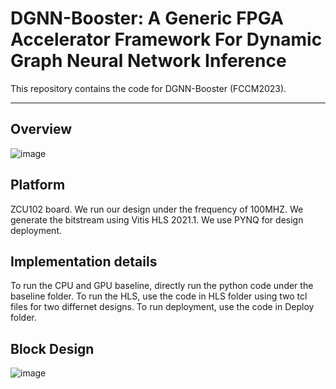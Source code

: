 # DGNN-Booster: A Generic FPGA Accelerator Framework For Dynamic Graph Neural Network Inference
This repository contains the code for DGNN-Booster (FCCM2023).

---

## Overview

![image](https://github.com/sharc-lab/DGNN-Booster/edit/main/optimized_FPGA_design.jpg)

## Platform

ZCU102 board. We run our design under the frequency of 100MHZ. We generate the bitstream using Vitis HLS 2021.1. We use PYNQ for design deployment. 

## Implementation details
To run the CPU and GPU baseline, directly run the python code under the baseline folder.
To run the HLS, use the code in HLS folder using two tcl files for two differnet designs. 
To run deployment, use the code in Deploy folder.

## Block Design
![image](https://github.com/sharc-lab/DGNN-Booster/edit/main/block_diagram.png)

